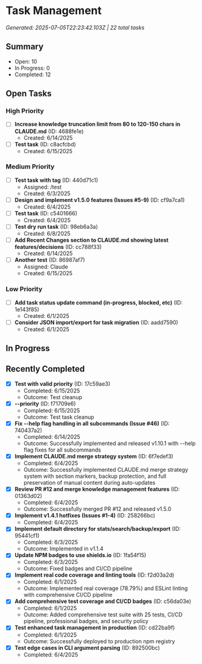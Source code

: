 # Task Management
*Generated: 2025-07-05T22:23:42.103Z | 22 total tasks*

## Summary
- Open: 10
- In Progress: 0
- Completed: 12

## Open Tasks
### High Priority
- [ ] **Increase knowledge truncation limit from 80 to 120-150 chars in CLAUDE.md** (ID: 4688fe1e)
  - Created: 6/14/2025
- [ ] **Test task** (ID: c8acfcbd)
  - Created: 6/15/2025

### Medium Priority
- [ ] **Test task with tag** (ID: 440d71c1)
  - Assigned: /test
  - Created: 6/3/2025
- [ ] **Design and implement v1.5.0 features (Issues #5-9)** (ID: cf9a7ca1)
  - Created: 6/4/2025
- [ ] **Test task** (ID: c5401666)
  - Created: 6/4/2025
- [ ] **Test dry run task** (ID: 98eb6a3a)
  - Created: 6/8/2025
- [ ] **Add Recent Changes section to CLAUDE.md showing latest features/decisions** (ID: cc788f33)
  - Created: 6/14/2025
- [ ] **Another test** (ID: 86987af7)
  - Assigned: Claude
  - Created: 6/15/2025

### Low Priority
- [ ] **Add task status update command (in-progress, blocked, etc)** (ID: 1e143f85)
  - Created: 6/1/2025
- [ ] **Consider JSON import/export for task migration** (ID: aadd7590)
  - Created: 6/1/2025

## In Progress

## Recently Completed
- [x] **Test with valid priority** (ID: 17c59ae3)
  - Completed: 6/15/2025
  - Outcome: Test cleanup
- [x] **--priority** (ID: f71709e6)
  - Completed: 6/15/2025
  - Outcome: Test task cleanup
- [x] **Fix --help flag handling in all subcommands (Issue #46)** (ID: 740437a2)
  - Completed: 6/14/2025
  - Outcome: Successfully implemented and released v1.10.1 with --help flag fixes for all subcommands
- [x] **Implement CLAUDE.md merge strategy system** (ID: 6f7edef3)
  - Completed: 6/4/2025
  - Outcome: Successfully implemented CLAUDE.md merge strategy system with section markers, backup protection, and full preservation of manual content during auto-updates
- [x] **Review PR #12 and merge knowledge management features** (ID: 01363d02)
  - Completed: 6/4/2025
  - Outcome: Successfully merged PR #12 and released v1.5.0
- [x] **Implement v1.4.1 hotfixes (Issues #1-4)** (ID: 258266bc)
  - Completed: 6/4/2025
- [x] **Implement default directory for stats/search/backup/export** (ID: 95441cf1)
  - Completed: 6/3/2025
  - Outcome: Implemented in v1.1.4
- [x] **Update NPM badges to use shields.io** (ID: 1fa54f15)
  - Completed: 6/3/2025
  - Outcome: Fixed badges and CI/CD pipeline
- [x] **Implement real code coverage and linting tools** (ID: f2d03a2d)
  - Completed: 6/1/2025
  - Outcome: Implemented real coverage (78.79%) and ESLint linting with comprehensive CI/CD pipeline
- [x] **Add comprehensive test coverage and CI/CD badges** (ID: c56da03e)
  - Completed: 6/1/2025
  - Outcome: Added comprehensive test suite with 25 tests, CI/CD pipeline, professional badges, and security policy
- [x] **Test enhanced task management in production** (ID: cd22ba9f)
  - Completed: 6/1/2025
  - Outcome: Successfully deployed to production npm registry
- [x] **Test edge cases in CLI argument parsing** (ID: 892500bc)
  - Completed: 6/4/2025
